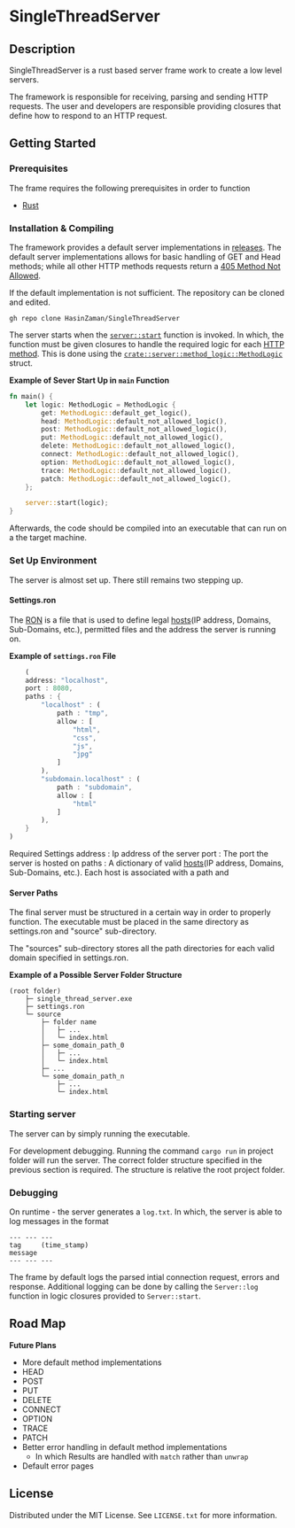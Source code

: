 # SingleThreadServer
## Description
SingleThreadServer is a rust based server frame work to create a low level servers.

The framework is responsible for receiving, parsing and sending HTTP requests. The user and developers are responsible providing closures that define how to respond to an HTTP request.
## Getting Started

### Prerequisites

The frame requires the following prerequisites in order to function
 * [Rust](https://www.rust-lang.org/tools/install)

### Installation & Compiling

The framework provides a default server implementations in [releases](https://github.com/HasinZaman/SingleThreadServer/releases). The default server implementations allows for basic handling of GET and Head methods; while all other HTTP methods requests return a [405 Method Not Allowed](https://developer.mozilla.org/en-US/docs/Web/HTTP/Status/405).

If the default implementation is not sufficient. The repository can be cloned and edited.
```
gh repo clone HasinZaman/SingleThreadServer
```
The server starts when the [```server::start```]() function is invoked. In which, the function must be given closures to handle the required logic for each [HTTP method](https://developer.mozilla.org/en-US/docs/Web/HTTP/Methods). This is done using the [```crate::server::method_logic::MethodLogic```](https://www.rust-lang.org/tools/install) struct.

**Example of Sever Start Up in ```main``` Function**
```rust
fn main() {
    let logic: MethodLogic = MethodLogic {
        get: MethodLogic::default_get_logic(),
        head: MethodLogic::default_not_allowed_logic(),
        post: MethodLogic::default_not_allowed_logic(),
        put: MethodLogic::default_not_allowed_logic(),
        delete: MethodLogic::default_not_allowed_logic(),
        connect: MethodLogic::default_not_allowed_logic(),
        option: MethodLogic::default_not_allowed_logic(),
        trace: MethodLogic::default_not_allowed_logic(),
        patch: MethodLogic::default_not_allowed_logic(),
    };

    server::start(logic);
}
```
Afterwards, the code should be compiled into an executable that can run on a the target machine.
### Set Up Environment

The server is almost set up. There still remains two stepping up.

#### Settings.ron

The [RON](https://github.com/ron-rs/ron) is a file that is used to define legal [hosts](https://developer.mozilla.org/en-US/docs/Web/HTTP/Headers/host)(IP address, Domains, Sub-Domains, etc.), permitted files and the address the server is running on.

**Example of ```settings.ron``` File**
```Rust
    (
    address: "localhost",
    port : 8080,
    paths : {
        "localhost" : (
            path : "tmp",
            allow : [
                "html",
                "css",
                "js",
                "jpg"
            ]
        ),
        "subdomain.localhost" : (
            path : "subdomain",
            allow : [
                "html"
            ]
        ),
    }
)
```

Required Settings
address : Ip address of the server
port : The port the server is hosted on
paths : A dictionary of valid [hosts](https://developer.mozilla.org/en-US/docs/Web/HTTP/Headers/host)(IP address, Domains, Sub-Domains, etc.). Each host is associated with a path and 

#### Server Paths
The final server must be structured in a certain way in order to properly function. The executable must be placed in the same directory as settings.ron and "source" sub-directory.

The "sources" sub-directory stores all the path directories for each valid domain specified in settings.ron.

**Example of a Possible Server Folder Structure**
```
(root folder)
    ├─ single_thread_server.exe
    ├─ settings.ron
    └─ source
        ├─ folder name
        │   ├─ ...
        │   └─ index.html
        ├─ some_domain_path_0
        │   ├─ ...
        │   └─ index.html
        ├─ ...
        └─ some_domain_path_n
            ├─ ...
            └─ index.html
```
### Starting server

The server can by simply running the executable.

For development debugging. Running the command ```cargo run``` in project folder will run the server. The correct folder structure specified in the previous section is required. The structure is relative the root project folder.

### Debugging

On runtime - the server generates a ```log.txt```. In which, the server is able to log messages in the format
```
--- --- ---
tag     (time_stamp)
message
--- --- ---
```

The frame by default logs the parsed intial connection request, errors and response. Additional logging can be done by calling the ```Server::log``` function in logic closures provided to ```Server::start```.

## Road Map

**Future Plans**
 - More default method implementations
  - HEAD
  - POST
  - PUT
  - DELETE
  - CONNECT
  - OPTION
  - TRACE
  - PATCH
 - Better error handling in default method implementations
   - In which Results are handled with ```match``` rather than ```unwrap```
 - Default error pages

## License
Distributed under the MIT License. See ```LICENSE.txt``` for more information.